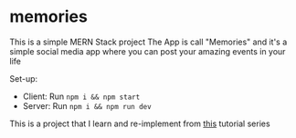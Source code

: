 # memories
This is a simple MERN Stack project 
The App is call "Memories" and it's a simple social media app where you can post your amazing events in your life

Set-up:
- Client: Run ```npm i && npm start```
- Server: Run ```npm i && npm run dev```

This is a project that I learn and re-implement from [this](https://youtube.com/playlist?list=PL6QREj8te1P7VSwhrMf3D3Xt4V6_SRkhu) tutorial series
